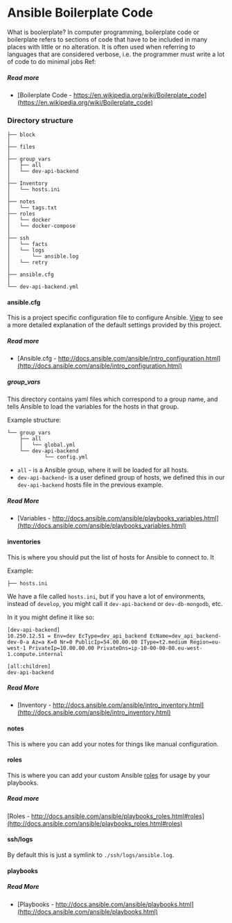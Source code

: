 # Ansible Boilerplate Code

What is boolerplate?
In computer programming, boilerplate code or boilerplate refers to sections of code that have to be included in many places with little or no alteration. It is often used when referring to languages that are considered verbose, i.e. the programmer must write a lot of code to do minimal jobs
Ref: 
##### Read more

- [Boilerplate Code - https://en.wikipedia.org/wiki/Boilerplate_code](https://en.wikipedia.org/wiki/Boilerplate_code)


### Directory structure

```
├── block
│
├── files
│
├── group_vars
│   ├── all
│   └── dev-api-backend
│
├── Inventory
│   └── hosts.ini
│
├── notes
│   └── tags.txt
├── roles
│   └── docker
│   └── docker-compose    
│
├── ssh
│   └── facts
│   └── logs
│       └── ansible.log
│   └── retry
│
├── ansible.cfg
│
└── dev-api-backend.yml

```

#### ansible.cfg

This is a project specific configuration file to configure Ansible. [View](ansible.cfg)
to see a more detailed explanation of the default settings provided by this
project.

##### Read more

- [Ansible.cfg - http://docs.ansible.com/ansible/intro_configuration.html](http://docs.ansible.com/ansible/intro_configuration.html)


##### group_vars

This directory contains yaml files which correspond to a group name, and tells
Ansible to load the variables for the hosts in that group.

Example structure:

```
└── group_vars
    ├── all
    │   └── global.yml
    └── dev-api-backend
            └── config.yml
```

- `all` - is a Ansible group, where it will be loaded for all hosts.
- `dev-api-backend`-  is a user defined group of hosts, we defined this in our `dev-api-backend` hosts file in the previous example.

##### Read More

- [Variables - http://docs.ansible.com/ansible/playbooks_variables.html](http://docs.ansible.com/ansible/playbooks_variables.html)

#### inventories

This is where you should put the list of hosts for Ansible to connect to. It

Example:

```
├── hosts.ini
```

We have a file called `hosts.ini`, but if you have a lot of environments,
instead of `develop`, you might call it `dev-api-backend` or
`dev-db-mongodb`, etc.

In it you might define it like so:

```
[dev-api-backend]
10.250.12.51 = Env=dev EcType=dev_api_backend EcName=dev_api_backend-dev-0-a Az=a K=0 Nr=0 PublicIp=54.00.00.00 IType=t2.medium Region=eu-west-1 PrivateIp=10.00.00.00 PrivateDns=ip-10-00-00-00.eu-west-1.compute.internal

[all:children]
dev-api-backend
```

##### Read More

- [Inventory - http://docs.ansible.com/ansible/intro_inventory.html](http://docs.ansible.com/ansible/intro_inventory.html)


#### notes

This is where you can add your notes for things like manual configuration.

#### roles

This is where you can add your custom Ansible [roles](http://docs.ansible.com/ansible/playbooks_roles.html#roles) for usage by your playbooks.

##### Read more

[Roles - http://docs.ansible.com/ansible/playbooks_roles.html#roles](http://docs.ansible.com/ansible/playbooks_roles.html#roles)


#### ssh/logs

By default this is just a symlink to `./ssh/logs/ansible.log`.

#### playbooks

##### Read More

- [Playbooks - http://docs.ansible.com/ansible/playbooks.html](http://docs.ansible.com/ansible/playbooks.html)
